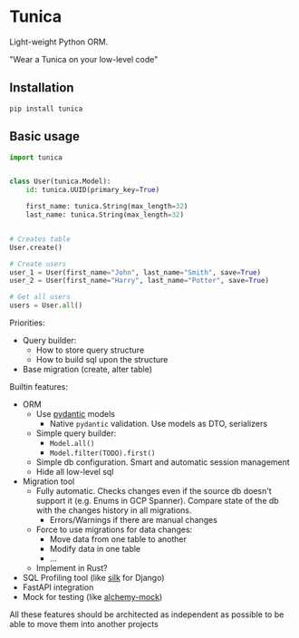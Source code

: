 # Tunica

Light-weight Python ORM.

"Wear a Tunica on your low-level code"

## Installation

```commandline
pip install tunica
```

## Basic usage

```python
import tunica


class User(tunica.Model):
    id: tunica.UUID(primary_key=True)

    first_name: tunica.String(max_length=32)
    last_name: tunica.String(max_length=32)


# Creates table
User.create()

# Create users
user_1 = User(first_name="John", last_name="Smith", save=True)
user_2 = User(first_name="Harry", last_name="Potter", save=True)

# Get all users
users = User.all()
```

Priorities:

* Query builder:
  * How to store query structure
  * How to build sql upon the structure
* Base migration (create, alter table)

Builtin features:

* ORM
    * Use [pydantic](https://github.com/pydantic/pydantic) models
      * Native `pydantic` validation. Use models as DTO, serializers
    * Simple query builder:
        * `Model.all()`
        * `Model.filter(TODO).first()`
    * Simple db configuration. Smart and automatic session management
    * Hide all low-level sql
* Migration tool
    * Fully automatic. Checks changes even if the source db doesn't support it (e.g. Enums in GCP Spanner). Compare
      state of the db with the changes history in all migrations.
        * Errors/Warnings if there are manual changes
    * Force to use migrations for data changes:
        * Move data from one table to another
        * Modify data in one table
        * ...
    * Implement in Rust?
* SQL Profiling tool (like [silk](https://github.com/jazzband/django-silk) for Django)
* FastAPI integration
* Mock for testing (like [alchemy-mock](https://github.com/miki725/alchemy-mock))

All these features should be architected as independent as possible to be able to move them into another projects
